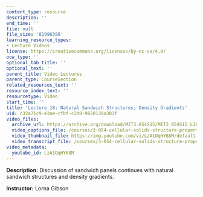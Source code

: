 ```yaml
---
content_type: resource
description: ''
end_time: ''
file: null
file_size: '81996386'
learning_resource_types:
- Lecture Videos
license: https://creativecommons.org/licenses/by-nc-sa/4.0/
ocw_type: ''
optional_tab_title: ''
optional_text: ''
parent_title: Video Lectures
parent_type: CourseSection
related_resources_text: ''
resource_index_text: ''
resourcetype: Video
start_time: ''
title: 'Lecture 18: Natural Sandwich Structures; Density Gradients'
uid: c32a71c9-e3ae-cfbf-c2d0-9820139a301f
video_files:
  archive_url: https://archive.org/download/MIT3.054S15/MIT3_054S15_L18_300k.mp4
  video_captions_file: /courses/3-054-cellular-solids-structure-properties-and-applications-spring-2015/7bfc3496c8b550048d088c74d574299d_LzA1OqHY68M.vtt
  video_thumbnail_file: https://img.youtube.com/vi/LzA1OqHY68M/default.jpg
  video_transcript_file: /courses/3-054-cellular-solids-structure-properties-and-applications-spring-2015/d141d7bad3dd9e43876d87c7c7dbf9f5_LzA1OqHY68M.pdf
video_metadata:
  youtube_id: LzA1OqHY68M
---
```


**Description:** Discussion of sandwich panels continues with natural sandwich structures and density gradients.

**Instructor:** Lorna Gibson

